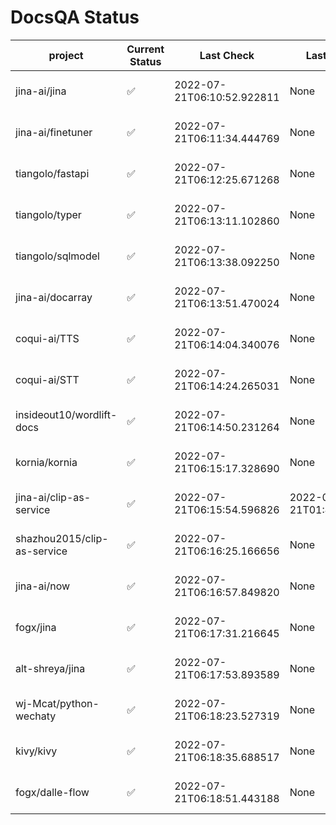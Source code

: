 # DocsQA Status

|          project          |Current Status|        Last Check        |      Last Downtime       |                      % Uptime                       |
|---------------------------|--------------|--------------------------|--------------------------|-----------------------------------------------------|
|jina-ai/jina               |✅            |2022-07-21T06:10:52.922811|None                      |130.76923076923077 (since 2022-07-20 17:11:38.421227)|
|jina-ai/finetuner          |✅            |2022-07-21T06:11:34.444769|None                      |130.76923076923077 (since 2022-07-20 17:11:38.421227)|
|tiangolo/fastapi           |✅            |2022-07-21T06:12:25.671268|None                      |121.42857142857143 (since 2022-07-20 17:11:38.421227)|
|tiangolo/typer             |✅            |2022-07-21T06:13:11.102860|None                      |121.42857142857143 (since 2022-07-20 17:11:38.421227)|
|tiangolo/sqlmodel          |✅            |2022-07-21T06:13:38.092250|None                      |121.42857142857143 (since 2022-07-20 17:11:38.421227)|
|jina-ai/docarray           |✅            |2022-07-21T06:13:51.470024|None                      |121.42857142857143 (since 2022-07-20 17:11:38.421227)|
|coqui-ai/TTS               |✅            |2022-07-21T06:14:04.340076|None                      |121.42857142857143 (since 2022-07-20 17:11:38.421227)|
|coqui-ai/STT               |✅            |2022-07-21T06:14:24.265031|None                      |121.42857142857143 (since 2022-07-20 17:11:38.421227)|
|insideout10/wordlift-docs  |✅            |2022-07-21T06:14:50.231264|None                      |121.42857142857143 (since 2022-07-20 17:11:38.421227)|
|kornia/kornia              |✅            |2022-07-21T06:15:17.328690|None                      |121.42857142857143 (since 2022-07-20 17:11:38.421227)|
|jina-ai/clip-as-service    |✅            |2022-07-21T06:15:54.596826|2022-07-21T01:43:26.228623|35.714285714285715 (since 2022-07-20 17:11:38.421227)|
|shazhou2015/clip-as-service|✅            |2022-07-21T06:16:25.166656|None                      |121.42857142857143 (since 2022-07-20 17:11:38.421227)|
|jina-ai/now                |✅            |2022-07-21T06:16:57.849820|None                      |121.42857142857143 (since 2022-07-20 17:11:38.421227)|
|fogx/jina                  |✅            |2022-07-21T06:17:31.216645|None                      |121.42857142857143 (since 2022-07-20 17:11:38.421227)|
|alt-shreya/jina            |✅            |2022-07-21T06:17:53.893589|None                      |121.42857142857143 (since 2022-07-20 17:11:38.421227)|
|wj-Mcat/python-wechaty     |✅            |2022-07-21T06:18:23.527319|None                      |121.42857142857143 (since 2022-07-20 17:11:38.421227)|
|kivy/kivy                  |✅            |2022-07-21T06:18:35.688517|None                      |121.42857142857143 (since 2022-07-20 17:11:38.421227)|
|fogx/dalle-flow            |✅            |2022-07-21T06:18:51.443188|None                      |121.42857142857143 (since 2022-07-20 17:11:38.421227)|

